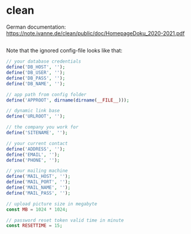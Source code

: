 # clean
German documentation: https://note.ivanne.de/clean/public/doc/HomepageDoku_2020-2021.pdf
## 

Note that the ignored config-file looks like that:


```php
// your database credentials
define('DB_HOST', '');
define('DB_USER', '');
define('DB_PASS', '');
define('DB_NAME', '');

// app path from config folder
define('APPROOT', dirname(dirname(__FILE__)));

// dynamic link base
define('URLROOT', '');

// the company you work for
define('SITENAME', '');

// your current contact
define('ADDRESS', '');
define('EMAIL', '');
define('PHONE', '');

// your mailing machine
define('MAIL_HOST', '');
define('MAIL_PORT', '');
define('MAIL_NAME', '');
define('MAIL_PASS', '');

// upload picture size in megabyte
const MB = 1024 * 1024;

// password reset token valid time in minute
const RESETTIME = 15;
```
